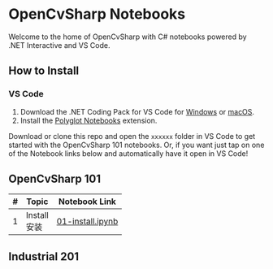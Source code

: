 OpenCvSharp Notebooks
===
Welcome to the home of OpenCvSharp with C# notebooks powered by .NET Interactive and VS Code.

## How to Install

### VS Code
1. Download the .NET Coding Pack for VS Code for [Windows](https://aka.ms/dotnet-coding-pack-win) or [macOS](https://aka.ms/dotnet-coding-pack-mac).
2. Install the [Polyglot Notebooks](https://marketplace.visualstudio.com/items?itemName=ms-dotnettools.dotnet-interactive-vscode) extension.

Download or clone this repo and open the `xxxxxx` folder in VS Code to get started with the OpenCvSharp 101 notebooks. 
Or, if you want just tap on one of the Notebook links below and automatically have it open in VS Code!


## OpenCvSharp 101

| # | Topic             | Notebook Link                            |
|---|-------------------|------------------------------------------|
| 1 | Install <br> 安装 | [01-install.ipynb](101/01-install.ipynb) |




## Industrial 201